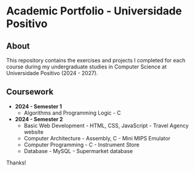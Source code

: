 # Academic Portfolio - Universidade Positivo

## About
This repository contains the exercises and projects I completed for each course during my undergraduate studies in Computer Science at Universidade Positivo (2024 - 2027).

## Coursework
- **2024 - Semester 1**
  - Algorithms and Programming Logic - C
- **2024 - Semester 2**
  - Basic Web Development - HTML, CSS, JavaScript - Travel Agency website
  - Computer Architecture - Assembly, C - Mini MIPS Emulator
  - Computer Programming - C - Instrument Store
  - Database - MySQL - Supermarket database

Thanks!
